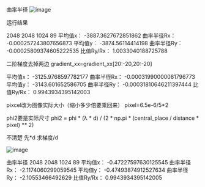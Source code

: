 曲率半径
![image](https://github.com/chengpengSHINE/Wavefront/assets/130882847/4fee9fa6-198e-414a-82f5-025f940908e1)

运行结果

2048 2048
1024 89
平均值x： -3887.3627672851862
曲率半径Rx： -0.000257243807656873
平均值y： -3874.56114414198
曲率半径Ry： -0.00025809374605222535
比值Ry/Rx： 1.0033040188725788

二阶梯度去掉两边
gradient_xx=gradient_xx[20:-20,20:-20]

平均值x： -3125.9768597782177
曲率半径Rx： -0.00031990000081796773
平均值y： -3143.601652586705
曲率半径Ry： -0.00031810646211397444
比值Ry/Rx： 0.9943934395142003


pixcel改为图像实际大小（缩小多少倍要乘回来）
pixel=6.5e-6/5*2

phi2要是实际尺寸
phi2 = phi * (λ * d) / (2 * np.pi * (central_place / distance * pixel) ** 2)

不清楚
先*d
求梯度/d

![image](https://github.com/chengpengSHINE/Wavefront/assets/130882847/492e4206-eeed-43cc-9378-a883c63aeee2)

曲率半径
2048 2048
1024 89
平均值x： -0.47227597630125545
曲率半径Rx： -2.1174060299059545
平均值y： -0.47493874912527634
曲率半径Ry： -2.10553466492629
比值Ry/Rx： 0.9943934395142005

